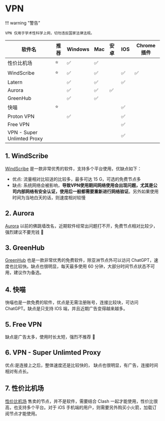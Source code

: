 # VPN

!!! warning "警告" 

    VPN 仅用于学术性科学上网，切勿违反国家法律法规。

| 软件名                        | 推荐 | Windows | Mac | 安卓 | IOS | Chrome插件 |
|----------------------------|----|---------|-----|:---|-----|----------|
| 性价比机场                      | ⭐  | ✅       | ✅   |                       
| WindScribe                 | ⭐  | ✅       | ✅   |    | ✅   | ✅        |
| Latern                     |    | ✅       | ✅   |    | ✅   |          |
| Aurora                     |    | ✅       | ✅   | ✅  |     |          |
| GreenHub                   |    | ✅       | ✅   |    |     |          |
| 快喵                         | ⭐  |         |     |    | ✅   |          |
| Proton VPN                 |    | ✅       |     |    | ✅   |          |
| Free VPN                   |    |         |     |    | ✅   |          |
| VPN - Super Unlimted Proxy |    |         |     |    | ✅   |          |

## 1. WindScribe

[WindScribe](https://github.com/Windscribe/Desktop-App/releases) 是一款非常优秀的软件，支持多个平台使用，优缺点如下：

- 优点: 流量相对比较送的比较多，最多可达 15 G，可选的免费节点多
- 缺点: 系统网络会被影响，**导致VPN使用期间网络使用会出现问题，尤其是公司内部网络有安全认证，使用后一般都需要重新进行网络验证**。另外如果使用时间为当地白天的话，则速度相对较慢

## 2. Aurora

[Aurora](https://github.com/getaurora/download/releases) 以前的佛跳墙改名，近期软件经常出问题打不开，免费节点相对比较少，强烈建议不要充钱 🚫

## 3. GreenHub

[GreenHub](https://ghhub.tk) 也是一款非常优秀的免费软件，除亚洲节点外可以访问 ChatGPT，速度也比较快。缺点也很明显，每天最多使用 60 分钟，大部分时间节点状态不可用，建议作为备选。

## 4. 快喵

快喵也是一款免费的软件，优点是无需注册账号，连接比较块，可访问 ChatGPT。缺点是只支持 IOS 端，并且近期广告变得越来越多。

## 5. Free VPN

缺点是广告太多，使用时长太短，强烈不推荐 🚫

## 6. VPN - Super Unlimted Proxy

优点:是连接上之后，整体速度还是比较快的， 缺点也很明显，有广告，连接时间相对有点长。

## 7. 性价比机场

[性价比机场](https://xn--6nq44r2uh9rhj7f.net/#/login) 售卖的节点，并不是软件，需要结合 Clash 一起才能使用，性价比很高，也支持多个平台。对于 iOS 手机端的用户，则需要另外购买小火箭，加载订阅节点才能使用。
